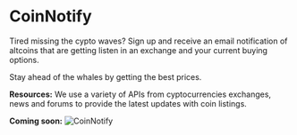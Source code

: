 # CoinNotify
Tired missing the cypto waves?
Sign up and receive an email notification of altcoins that are getting listen in an exchange and your current buying options.

Stay ahead of the whales by getting the best prices.


**Resources:**
We use a variety of APIs from cyptocurrencies exchanges, news and forums to provide the latest updates with coin listings.



**Coming soon:**
![CoinNotify](https://github.com/diazeddym/CoinNotify/assets/17624279/892f5073-5c3c-4c1b-be97-cb257e25065e)

